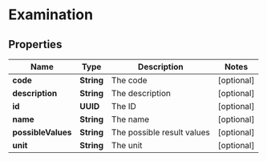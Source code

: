 

# Examination


## Properties

| Name | Type | Description | Notes |
|------------ | ------------- | ------------- | -------------|
|**code** | **String** | The code |  [optional] |
|**description** | **String** | The description |  [optional] |
|**id** | **UUID** | The ID |  [optional] |
|**name** | **String** | The name |  [optional] |
|**possibleValues** | **String** | The possible result values |  [optional] |
|**unit** | **String** | The unit |  [optional] |



